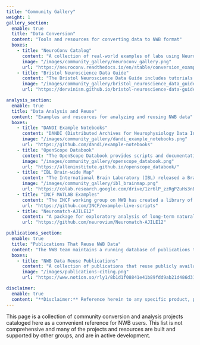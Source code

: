 ```yaml
---
title: "Community Gallery"
weight: 1
gallery_section:
  enable: true
  title: "Data Conversion"
  content: "Tools and resources for converting data to NWB format"
  boxes:
    - title: "NeuroConv Catalog"
      content: "A collection of real-world examples of labs using NeuroConv to convert their data to NWB files. Each project listed contains a description and a link to an open GitHub repository. Many of the projects listed use advanced customization features beyond what is demonstrated in the core NeuroConv conversion gallery."
      image: "/images/community_gallery/neuroconv_gallery.png"
      url: "https://neuroconv.readthedocs.io/en/stable/conversion_examples_gallery/index.html"
    - title: "Bristol Neuroscience Data Guide"
      content: "The Bristol Neuroscience Data Guide includes tutorials for converting data to NWB for extracellular electrophysiology data and optical physiology data using both the PyNWB and MatNWB APIs for NWB."
      image: "/images/community_gallery/bristol_neuroscience_data_guide.png"
      url: "https://dervinism.github.io/bristol-neuroscience-data-guide/tutorials/Bristol%20GIN%20for%20Silicon%20Probe%20Data.html"

analysis_section:
  enable: true
  title: "Data Analysis and Reuse"
  content: "Examples and resources for analyzing and reusing NWB data"
  boxes:
    - title: "DANDI Example Notebooks"
      content: "DANDI (Distributed Archives for Neurophysiology Data Integration) maintains a collection of example notebooks associated with datasets, conference tools, or more generally notebooks that illustrate the use of data on DANDI."
      image: "/images/community_gallery/dandi_example_notebooks.png"
      url: "https://github.com/dandi/example-notebooks"
    - title: "OpenScope Databook"
      content: "The OpenScope Databook provides scripts and documentation used for brain data analysis and visualization, primarily working with NWB files and the DANDI archive. Through Jupyter Book, this code is structured as a series of notebooks intended to explain and educate users on how to work with brain data."
      image: "/images/community_gallery/openscope_databook.png"
      url: "https://alleninstitute.github.io/openscope_databook/"
    - title: "IBL Brain-wide Map"
      content: "The International Brain Laboratory (IBL) released a Brainwide Map of neural activity during decision-making, consisting of 547 Neuropixel recordings of 32,784 neurons across 194 regions of the mouse brain. The IBL team provides tutorials on Using IBL data with NWB."
      image: "/images/community_gallery/ibl_brainmap.png"
      url: "https://colab.research.google.com/drive/1zr6lP_zzRgPZuHs3nB5oGnFtPKrduQ3L"
    - title: "INCF MATLAB Examples"
      content: "The INCF working group on NWB has created a library of MATLAB examples using DANDI datasets authored as MATLAB live scripts."
      url: "https://github.com/INCF/example-live-scripts"
    - title: "Neuromatch-AJILE12"
      content: "A package for exploratory analysis of long-term naturalistic human intracranial neural recordings and pose data as part of Dandiset 000055."
      url: "https://github.com/neurovium/Neuromatch-AJILE12"

publications_section:
  enable: true
  title: "Publications That Reuse NWB Data"
  content: "The NWB team maintains a running database of publications that reuse publicly available NWB data, particularly from the DANDI Archive."
  boxes:
    - title: "NWB Data Reuse Publications"
      content: "A collection of publications that reuse publicly available NWB data."
      image: "/images/publications-citing.png"
      url: "https://www.notion.so/rly1/8b1d1f08841e41b89fdd9ab21d486d31?v=99f8e0f855a5486b8fc521066b34d4b3"

disclaimer:
  enable: true
  content: "**Disclaimer:** Reference herein to any specific product, process, or service by its trade name, trademark, manufacturer, or otherwise, does not constitute or imply its endorsement, recommendation, or favoring by the NWB development team, United States Government or any agency thereof, or The Regents of the University of California. Use of the NeurodataWithoutBorders name for endorsements is prohibited."
---
```


This page is a collection of community conversion and analysis projects cataloged here as a convenient reference for NWB users. This list is not comprehensive and many of the projects and resources are built and supported by other groups, and are in active development.
